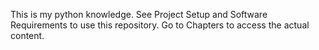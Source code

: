 This is my python knowledge. See Project Setup and Software Requirements to use this repository. Go to Chapters to access the actual content.